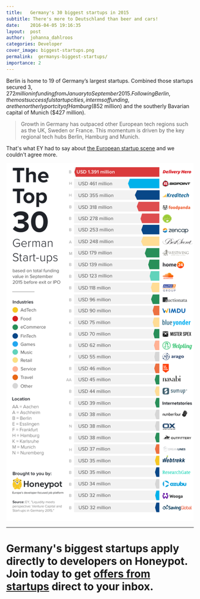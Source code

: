 ```yaml
---
title:   Germany's 30 biggest startups in 2015
subtitle: There's more to Deutschland than beer and cars!
date:    2016-04-05 19:16:35
layout:  post
author:  johanna_dahlroos
categories: Developer
cover_image: biggest-startups.png
permalink:  germanys-biggest-startups/
importance: 2
---
```


Berlin is home to 19 of Germany’s largest startups. Combined those startups secured $3,272 million in funding from January to September 2015. Following Berlin, the most successful startup cities, in terms of funding, are the northerly port city of Hamburg ($852 million) and the southerly Bavarian capital of Munich ($427 million). 

<!--more--> 

>Growth in Germany has outpaced other European tech regions such as the UK, Sweden or France. This momentum is driven by the key regional tech hubs Berlin, Hamburg and Munich.

That's what EY had to say about [the European startup scene][1] and we couldn't agree more. 


![germanys biggest startups](/assets/images/top30.png)



* * *

# Germany's biggest startups apply directly to developers on Honeypot. Join today to get [offers from startups][2] direct to your inbox. 

[1]: http://www.ey.com/Publication/vwLUAssets/ey-venture-capital-and-start-ups-in-germany-2015/$FILE/ey-venture-capital-and-start-ups-in-germany-2015.pdf 
[2]: https://www.honeypot.io/pages/how_does_it_work?utm_source=blog30